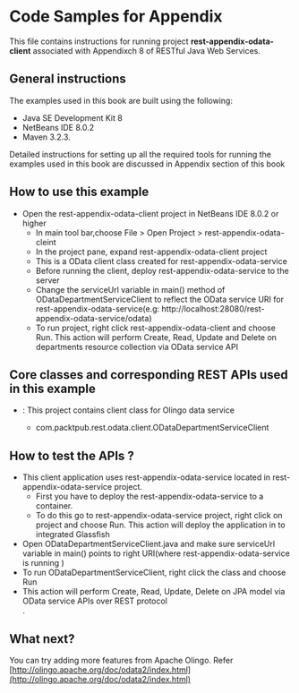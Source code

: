 Code Samples for Appendix
==========================
This file contains instructions for running project **rest-appendix-odata-client** associated with Appendixch 8 of RESTful Java Web Services.

General instructions
--------------------
The examples used in this book are built using the following:

- Java SE Development Kit 8
- NetBeans IDE 8.0.2 
- Maven 3.2.3. 


Detailed instructions for setting up all the required tools for running the 
examples used in this book are discussed in Appendix  section of this book

How to use this example 
-------------------------
   
- Open the rest-appendix-odata-client project in NetBeans IDE 8.0.2 or higher
    - In main tool bar,choose File > Open Project > rest-appendix-odata-cleint
    - In the project pane, expand rest-appendix-odata-client project 
    - This is a OData client class created for rest-appendix-odata-service
    - Before running the client, deploy rest-appendix-odata-service to the server 
    - Change the serviceUrl variable in main() method of ODataDepartmentServiceClient to reflect the OData service URI for rest-appendix-odata-service(e.g: http://localhost:28080/rest-appendix-odata-service/odata)
	- To run project, right click rest-appendix-odata-client and choose Run. This action will perform Create, Read,  Update and Delete on departments resource collection via OData service API
   

Core classes and corresponding REST APIs used in this example
-------------------------------------------------------------

- <rest-appendix-odata-client>: This project contains client class for Olingo data service 
    - com.packtpub.rest.odata.client.ODataDepartmentServiceClient
    
How to test the APIs ?
-------------------------    
 - This client application uses rest-appendix-odata-service located in rest-appendix-odata-service project. 
 	- First you have to deploy the rest-appendix-odata-service to a container. 
 	- To do this go to rest-appendix-odata-service project, right click on project and choose Run. This action will deploy the application in to integrated Glassfish
 - Open ODataDepartmentServiceClient.java and make sure serviceUrl variable in main() points to right URI(where rest-appendix-odata-service is running )
 - To run ODataDepartmentServiceClient, right click the class and choose Run  
 - This action will perform Create, Read, Update, Delete on JPA model via OData service APIs over REST protocol      
.    

What next?
----------------------------
You can try adding more features from Apache Olingo. Refer [http://olingo.apache.org/doc/odata2/index.html](http://olingo.apache.org/doc/odata2/index.html)